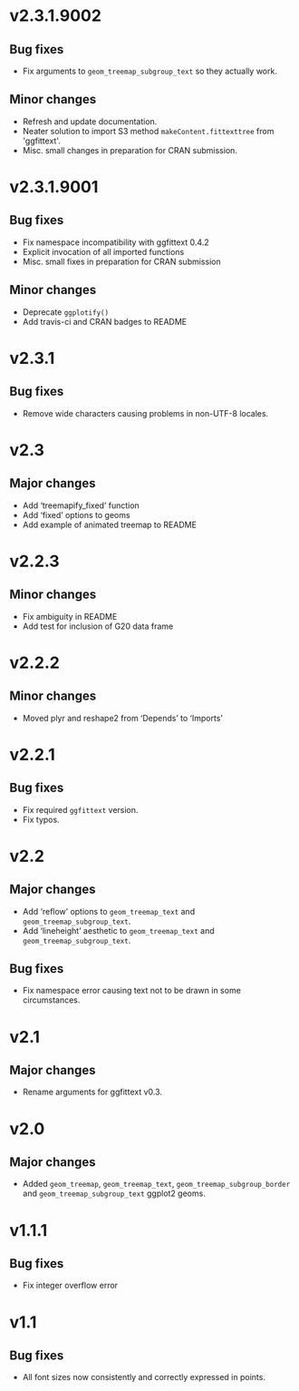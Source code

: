 # v2.3.1.9002

## Bug fixes
- Fix arguments to `geom_treemap_subgroup_text` so they actually work.

## Minor changes
- Refresh and update documentation.
- Neater solution to import S3 method `makeContent.fittexttree` from
  'ggfittext'.
- Misc. small changes in preparation for CRAN submission.

# v2.3.1.9001

## Bug fixes
- Fix namespace incompatibility with ggfittext 0.4.2
- Explicit invocation of all imported functions
- Misc. small fixes in preparation for CRAN submission

## Minor changes
- Deprecate `ggplotify()`
- Add travis-ci and CRAN badges to README

# v2.3.1

## Bug fixes
- Remove wide characters causing problems in non-UTF-8 locales.

# v2.3

## Major changes
- Add ‘treemapify_fixed’ function
- Add ‘fixed’ options to geoms
- Add example of animated treemap to README

# v2.2.3

## Minor changes
- Fix ambiguity in README
- Add test for inclusion of G20 data frame

# v2.2.2

## Minor changes
- Moved plyr and reshape2 from ‘Depends’ to ‘Imports’

# v2.2.1

## Bug fixes
- Fix required `ggfittext` version.
- Fix typos.

# v2.2

## Major changes
- Add ‘reflow’ options to `geom_treemap_text` and `geom_treemap_subgroup_text`.
- Add ‘lineheight’ aesthetic to `geom_treemap_text` and `geom_treemap_subgroup_text`.

## Bug fixes
- Fix namespace error causing text not to be drawn in some circumstances.

# v2.1

## Major changes
- Rename arguments for ggfittext v0.3.

# v2.0

## Major changes
- Added `geom_treemap`, `geom_treemap_text`, `geom_treemap_subgroup_border` and
  `geom_treemap_subgroup_text` ggplot2 geoms.

# v1.1.1

## Bug fixes
- Fix integer overflow error

# v1.1

## Bug fixes
- All font sizes now consistently and correctly expressed in points.
